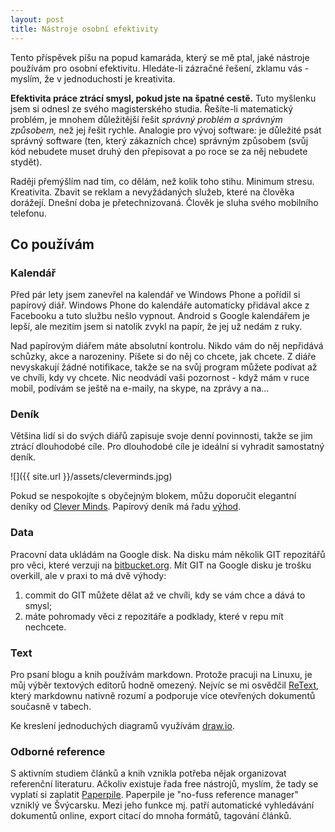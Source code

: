```yaml
---
layout: post
title: Nástroje osobní efektivity
---
```


Tento příspěvek píšu na popud kamaráda, který se mě ptal,
jaké nástroje používám pro osobní efektivitu. Hledáte-li zázračné řešení,
zklamu vás - myslím, že v jednoduchosti je kreativita.

**Efektivita práce ztrácí smysl, pokud jste na špatné cestě.**
Tuto myšlenku jsem si odnesl ze svého magisterského studia.
Řešíte-li matematický problém, je mnohem důležitější řešit
*správný problém a správným způsobem,* než jej řešit rychle.
Analogie pro vývoj software: je důležité psát správný software
(ten, který zákazních chce) správným způsobem (svůj kód
nebudete muset druhý den přepisovat a po roce se za něj
nebudete stydět).

Raději přemýšlím nad tím, co dělám, než kolik toho stihu.
Minimum stresu. Kreativita. Zbavit se reklam a nevyžádaných služeb,
které na člověka dorážejí. Dnešní doba je přetechnizovaná.
Člověk je sluha svého mobilního telefonu.

## Co používám

### Kalendář

Před pár lety jsem zanevřel na kalendář ve Windows Phone a pořídil si papírový
diář. Windows Phone do kalendáře automaticky přidával akce z Facebooku a tuto
službu nešlo vypnout. Android s Google kalendářem je lepší, ale mezitím jsem si natolik zvykl
na papír, že jej už nedám z ruky.

Nad papírovým diářem máte absolutní kontrolu. Nikdo vám do něj nepřidává schůzky,
akce a narozeniny. Píšete si do něj co chcete, jak chcete. Z diáře nevyskakují žádné notifikace,
takže se na svůj program můžete podívat až ve chvíli, kdy vy chcete.
Nic neodvádí vaši pozornost - když mám v ruce mobil, podívám se ještě na e-maily, na skype,
na zprávy a na...

### Deník

Většina lidí si do svých diářů zapisuje svoje denní povinnosti, takže se jim ztrácí dlouhodobé
cíle. Pro dlouhodobé cíle je ideální si vyhradit samostatný deník.

![]({{ site.url }}/assets/cleverminds.jpg)

Pokud se nespokojíte s obyčejným blokem, můžu doporučit elegantní deníky
od [Clever Minds](https://www.cleverminds.eu). Papírový deník má řadu
[výhod](https://www.cleverminds.eu/jmsblog/Vyrobky-v-praxi/67_5-duvodu-proc-je-papirovy-diar-presne-to-co-potrebujetes).

### Data

Pracovní data ukládám na Google disk. Na disku mám několik GIT repozitářů pro věci,
které verzuji na [bitbucket.org](https://bitbucket.org/). Mít GIT na Google disku je trošku
overkill, ale v praxi to má dvě výhody:

1. commit do GIT můžete dělat až ve chvíli, kdy se vám chce a dává to smysl;
2. máte pohromady věci z repozitáře a podklady, které v repu mít nechcete.

### Text

Pro psaní blogu a knih používám markdown. Protože pracuji na Linuxu, je můj výběr textových
editorů hodně omezený. Nejvíc se mi osvědčil
[ReText](https://github.com/retext-project/retext), který markdownu nativně rozumí a podporuje
více otevřených dokumentů současně v tabech.

Ke kreslení jednoduchých diagramů využívám [draw.io](draw.io).

### Odborné reference

S aktivním studiem článků a knih vznikla potřeba nějak organizovat referenční literaturu.
Ačkoliv existuje řada free nástrojů, myslím, že tady se vyplatí si zaplatit [Paperpile](paperpile.com).
Paperpile je "no-fuss reference manager" vzniklý ve Švýcarsku. Mezi jeho funkce mj.
patří automatické vyhledávání dokumentů online, export citací do mnoha formátů, tagování článků.

